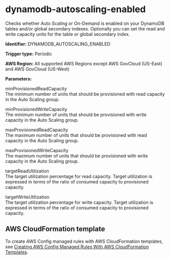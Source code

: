# dynamodb\-autoscaling\-enabled<a name="dynamodb-autoscaling-enabled"></a>

Checks whether Auto Scaling or On\-Demand is enabled on your DynamoDB tables and/or global secondary indexes\. Optionally you can set the read and write capacity units for the table or global secondary index\.

**Identifier:** DYNAMODB\_AUTOSCALING\_ENABLED

**Trigger type:** Periodic

**AWS Region:** All supported AWS Regions except AWS GovCloud \(US\-East\) and AWS GovCloud \(US\-West\)

**Parameters:**

minProvisionedReadCapacity  
The minimum number of units that should be provisioned with read capacity in the Auto Scaling group\.

minProvisionedWriteCapacity  
The minimum number of units that should be provisioned with write capacity in the Auto Scaling group\.

maxProvisionedReadCapacity  
The maximum number of units that should be provisioned with read capacity in the Auto Scaling group\.

maxProvisionedWriteCapacity  
The maximum number of units that should be provisioned with write capacity in the Auto Scaling group\.

targetReadUtilization  
The target utilization percentage for read capacity\. Target utilization is expressed in terms of the ratio of consumed capacity to provisioned capacity\.

targetWriteUtilization  
The target utilization percentage for write capacity\. Target utilization is expressed in terms of the ratio of consumed capacity to provisioned capacity\.

## AWS CloudFormation template<a name="w24aac11c29c17d101c15"></a>

To create AWS Config managed rules with AWS CloudFormation templates, see [Creating AWS Config Managed Rules With AWS CloudFormation Templates](aws-config-managed-rules-cloudformation-templates.md)\.